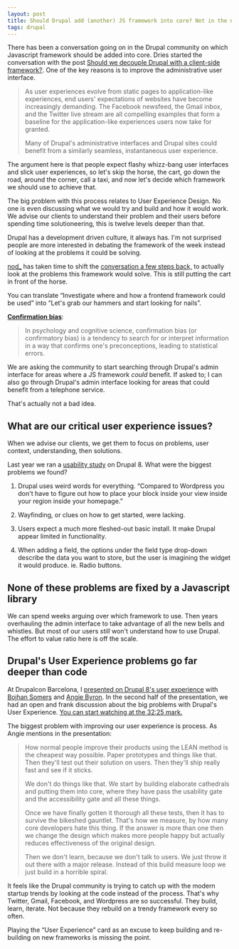 ```yaml
---
layout: post
title: Should Drupal add (another) JS framework into core? Not in the name of UX.
tags: drupal
---
```


There has been a conversation going on in the Drupal community on which Javascript framework should be added into core. Dries started the conversation with the post [Should we decouple Drupal with a client-side framework?](http://buytaert.net/should-we-decouple-drupal-with-a-client-side-framework). One of the key reasons is to improve the administrative user interface.

> As user experiences evolve from static pages to application-like experiences, end users' expectations of websites have become increasingly demanding. The Facebook newsfeed, the Gmail inbox, and the Twitter live stream are all compelling examples that form a baseline for the application-like experiences users now take for granted.
>
> Many of Drupal's administrative interfaces and Drupal sites could benefit from a similarly seamless, instantaneous user experience. 

The argument here is that people expect flashy whizz-bang user interfaces and slick user experiences, so let's skip the horse, the cart, go down the road, around the corner, call a taxi, and now let's decide which framework we should use to achieve that.

The big problem with this process relates to User Experience Design. No one is even discussing what we would try and build and how it would work. We advise our clients to understand their problem and their users before spending time solutioneering, this is twelve levels deeper than that.

Drupal has a development driven culture, it always has. I'm not surprised people are more interested in debating the framework of the week instead of looking at the problems it could be solving.

[nod_](https://www.drupal.org/u/nod_) has taken time to shift the [conversation a few steps back,](https://www.drupal.org/node/2651660) to actually look at the problems this framework would solve. This is still putting the cart in front of the horse.

You can translate “Investigate where and how a frontend framework could be used” into “Let's grab our hammers and start looking for nails”. 

[**Confirmation bias**](http://www.sciencedaily.com/terms/confirmation_bias.htm):
> In psychology and cognitive science, confirmation bias (or confirmatory bias) is a tendency to search for or interpret information in a way that confirms one's preconceptions, leading to statistical errors.

We are asking the community to start searching through Drupal's admin interface for areas where a JS framework *could* benefit. If asked to; I can also go through Drupal's admin interface looking for areas that could benefit from a telephone service. 

That's actually not a bad idea.

## What are our critical user experience issues?

When we advise our clients, we get them to focus on problems, user context, understanding, then solutions.

Last year we ran a [usability study](https://www.drupal.org/node/2497361) on Drupal 8. What were the biggest problems we found?

1. Drupal uses weird words for everything. “Compared to Wordpress you don't have to figure out how to place your block inside your view inside your region inside your homepage.”

1. Wayfinding, or clues on how to get started, were lacking.

1. Users expect a much more fleshed-out basic install. It make Drupal appear limited in functionality.

1. When adding a field, the options under the  field type drop-down describe the data you want to store, but the user is imagining the widget it would produce. ie. Radio buttons.

## None of these problems are fixed by a Javascript library

We can spend weeks arguing over which framework to use. Then years overhauling the admin interface to take advantage of all the new bells and whistles. But most of our users *still* won't understand how to use Drupal. The effort to value ratio here is off the scale.

## Drupal's User Experience problems go far deeper than code

At Drupalcon Barcelona, I [presented on Drupal 8's user experience](https://events.drupal.org/barcelona2015/sessions/making-drupal-better-out-box-product-report-usability-testing-results-and-how) with [Bojhan Somers](https://www.drupal.org/u/bojhan) and [Angie Byron](https://www.drupal.org/u/webchick). In the second half of the presentation, we had an open and frank discussion about the big problems with Drupal's User Experience. [You can start watching at the 32:25 mark.](https://youtu.be/E31e5hzHMOE?t=32m25s)

The biggest problem with improving our user experience is process. As Angie mentions in the presentation:

> How normal people improve their products using the LEAN method is the cheapest way possible. Paper prototypes and things like that. Then they'll test out their solution on users. Then they'll ship really fast and see if it sticks.
>
> We don't do things like that. We start by building elaborate cathedrals and putting them into core, where they have pass the usability gate and the accessibility gate and all these things. 
>
> Once we have finally gotten it thorough all these tests, then it has to survive the bikeshed gauntlet. That's how we measure, by how many core developers hate this thing. If the answer is more than one then we change the design which makes more people happy but actually reduces effectiveness of the original design.
>
> Then we don't learn, because we don't talk to users. We just throw it out there with a major release. Instead of this build measure loop we just build in a horrible spiral.

It feels like the Drupal community is trying to catch up with the modern startup trends by looking at the code instead of the process. That's why Twitter, Gmail, Facebook, and Wordpress are so successful. They build, learn, iterate. Not because they rebuild on a trendy framework every so often.

Playing the “User Experience” card  as an excuse to keep building and re-building on new frameworks is missing the point.

